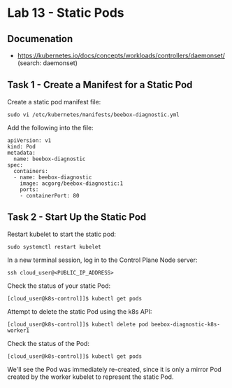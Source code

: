 # Lab 13 - Static Pods

## Documenation

* https://kubernetes.io/docs/concepts/workloads/controllers/daemonset/ (search: daemonset)

## Task 1 - Create a Manifest for a Static Pod

Create a static pod manifest file:
```
sudo vi /etc/kubernetes/manifests/beebox-diagnostic.yml
```

Add the following into the file:
```
apiVersion: v1
kind: Pod
metadata:
  name: beebox-diagnostic
spec:
  containers:
  - name: beebox-diagnostic
    image: acgorg/beebox-diagnostic:1
    ports:
    - containerPort: 80
```

## Task 2 - Start Up the Static Pod

Restart kubelet to start the static pod:
```
sudo systemctl restart kubelet
```

In a new terminal session, log in to the Control Plane Node server:
```
ssh cloud_user@<PUBLIC_IP_ADDRESS>
```

Check the status of your static Pod:
```
[cloud_user@k8s-control]]$ kubectl get pods
```

Attempt to delete the static Pod using the k8s API:
```
[cloud_user@k8s-control]]$ kubectl delete pod beebox-diagnostic-k8s-worker1
```

Check the status of the Pod:
```
[cloud_user@k8s-control]]$ kubectl get pods
```

We'll see the Pod was immediately re-created, since it is only a mirror Pod created by the worker kubelet to represent the static Pod.